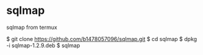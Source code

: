 # sqlmap
sqlmap from termux

$ git clone https://github.com/b1478057096/sqlmap.git
$ cd sqlmap
$ dpkg -i sqlmap-1.2.9.deb
$ sqlmap
